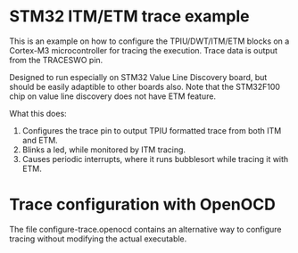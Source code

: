 # STM32 ITM/ETM trace example

This is an example on how to configure the TPIU/DWT/ITM/ETM blocks
on a Cortex-M3 microcontroller for tracing the execution. Trace data is
output from the TRACESWO pin.

Designed to run especially on STM32 Value Line Discovery board, but should
be easily adaptible to other boards also. Note that the STM32F100 chip on
value line discovery does not have ETM feature.

What this does:

1. Configures the trace pin to output TPIU formatted trace from both ITM and ETM.
2. Blinks a led, while monitored by ITM tracing.
3. Causes periodic interrupts, where it runs bubblesort while tracing it with ETM.

# Trace configuration with OpenOCD

The file configure-trace.openocd contains an alternative way to configure tracing
without modifying the actual executable.

